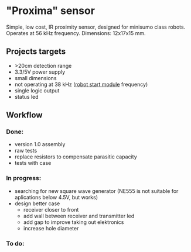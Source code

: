 # "Proxima" sensor

Simple, low cost, IR proximity sensor, designed for minisumo class robots. Operates at 56 kHz frequency. Dimensions: 12x17x15 mm.

## Projects targets
- \>20cm detection range
- 3.3/5V power supply
- small dimensions
- not operating at 38 kHz ([robot start module](https://p1r.se/startmodule/) frequency)
- single logic output
- status led

## Workflow

### Done:
- version 1.0 assembly
- raw tests
- replace resistors to compensate parasitic capacity
- tests with case

### In progress:
- searching for new square wave generator (NE555 is not suitable for aplications below 4.5V, but works)
- design better case 
	* receiver closer to front
	* add wall between receiver and transmitter led
	* add gap to improve taking out elektronics
	* increase hole diameter

### To do:

